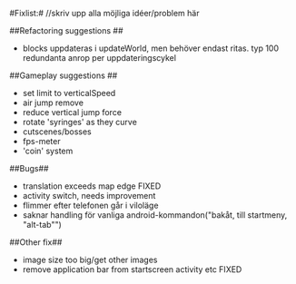 #Fixlist:#
//skriv upp alla möjliga  idéer/problem  här

##Refactoring suggestions ##
* blocks uppdateras i updateWorld, men behöver endast ritas. typ 100 redundanta anrop per uppdateringscykel


##Gameplay suggestions ##
* set limit to verticalSpeed
* air jump remove
* reduce vertical jump force
* rotate 'syringes' as they curve
* cutscenes/bosses
* fps-meter
* 'coin' system

##Bugs##
* translation exceeds map edge  FIXED
* activity switch, needs improvement
* flimmer efter telefonen går i viloläge
* saknar handling för vanliga android-kommandon("bakåt, till startmeny, "alt-tab"")

##Other fix##
* image size too big/get other images
* remove application bar from startscreen activity etc FIXED